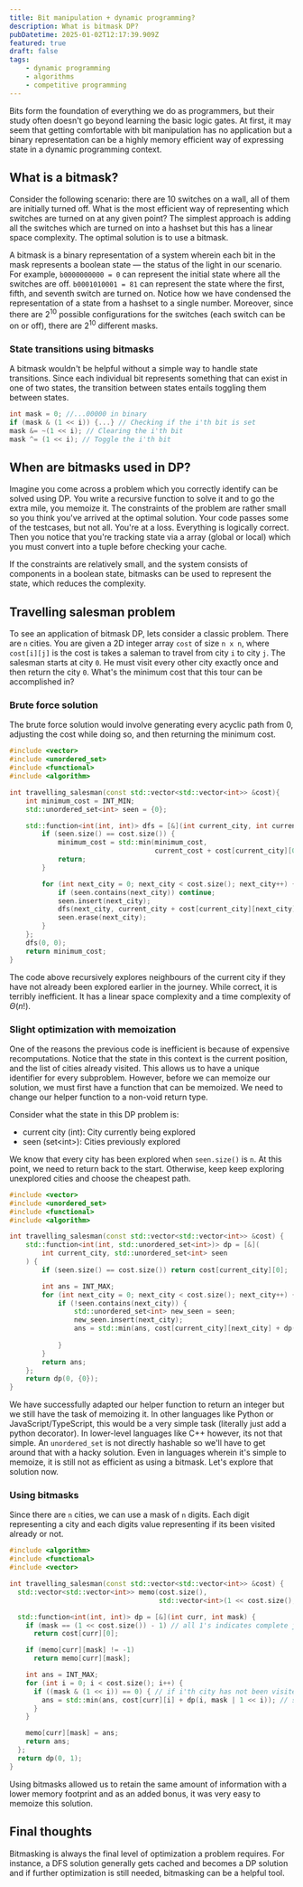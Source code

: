 ```yaml
---
title: Bit manipulation + dynamic programming?
description: What is bitmask DP?
pubDatetime: 2025-01-02T12:17:39.909Z
featured: true
draft: false
tags:
    - dynamic programming
    - algorithms
    - competitive programming
---
```

Bits form the foundation of everything we do as programmers, but their study often doesn't go beyond learning the basic logic gates. At first, it may seem that getting comfortable with bit manipulation has no application but a binary representation can be a highly memory efficient way of expressing state in a dynamic programming context.

## What is a bitmask?
Consider the following scenario: there are 10 switches on a wall, all of them are initially turned off. What is the most efficient way of representing which switches are turned on at any given point? The simplest approach is adding all the switches which are turned on into a hashset but this has a linear space complexity. The optimal solution is to use a bitmask.

A bitmask is a binary representation of a system wherein each bit in the mask represents a boolean state — the status of the light in our scenario. For example, `b0000000000 = 0` can represent the initial state where all the switches are off. `b0001010001 = 81` can represent the state where the first, fifth, and seventh switch are turned on. Notice how we have condensed the representation of a state from a hashset to a single number. Moreover, since there are $2^{10}$ possible configurations for the switches (each switch can be on or off), there are $2^{10}$ different masks.

### State transitions using bitmasks
A bitmask wouldn't be helpful without a simple way to handle state transitions. Since each individual bit represents something that can exist in one of two states, the transition between states entails toggling them between states.

```cpp
int mask = 0; //...00000 in binary
if (mask & (1 << i)) {...} // Checking if the i'th bit is set
mask &= ~(1 << i); // Clearing the i'th bit
mask ^= (1 << i); // Toggle the i'th bit
```

## When are bitmasks used in DP?

Imagine you come across a problem which you correctly identify can be solved using DP. You write a recursive function to solve it and to go the extra mile, you memoize it. The constraints of the problem are rather small so you think you've arrived at the optimal solution. Your code passes some of the testcases, but not all. You're at a loss. Everything is logically correct. Then you notice that you're tracking state via a array (global or local) which you must convert into a tuple before checking your cache. 

If the constraints are relatively small, and the system consists of components in a boolean state, bitmasks can be used to represent the state, which reduces the complexity.

## Travelling salesman problem

To see an application of bitmask DP, lets consider a classic problem. There are `n` cities. You are given a 2D integer array `cost` of size `n x n`, where `cost[i][j]` is the cost is takes a saleman to travel from city `i` to city `j`. The salesman starts at city `0`. He must visit every other city exactly once and then return the city `0`. What's the minimum cost that this tour can be accomplished in?

### Brute force solution
The brute force solution would involve generating every acyclic path from 0, adjusting the cost while doing so, and then returning the minimum cost.

```cpp
#include <vector>
#include <unordered_set>
#include <functional>
#include <algorithm>

int travelling_salesman(const std::vector<std::vector<int>> &cost){
    int minimum_cost = INT_MIN;
    std::unordered_set<int> seen = {0};

    std::function<int(int, int)> dfs = [&](int current_city, int current_cost) {
        if (seen.size() == cost.size()) {
            minimum_cost = std::min(minimum_cost, 
                                    current_cost + cost[current_city][0]);
            return;
        }

        for (int next_city = 0; next_city < cost.size(); next_city++) {
            if (seen.contains(next_city)) continue;
            seen.insert(next_city);
            dfs(next_city, current_city + cost[current_city][next_city]);
            seen.erase(next_city);
        }
    };
    dfs(0, 0);
    return minimum_cost;
}
```
The code above recursively explores neighbours of the current city if they have not already been explored earlier in the journey. While correct, it is terribly inefficient. It has a linear space complexity and a time complexity of $\Theta(n!)$.

### Slight optimization with memoization

One of the reasons the previous code is inefficient is because of expensive recomputations. Notice that the state in this context is the current position, and the list of cities already visited. This allows us to have a unique identifier for every subproblem. However, before we can memoize our solution, we must first have a function that can be memoized. We need to change our helper function to a non-void return type. 

Consider what the state in this DP problem is:
- current city (int): City currently being explored
- seen (set\<int\>): Cities previously explored

We know that every city has been explored when `seen.size()` is `n`. At this point, we need to return back to the start. Otherwise, keep keep exploring unexplored cities and choose the cheapest path.

```cpp
#include <vector>
#include <unordered_set>
#include <functional>
#include <algorithm>

int travelling_salesman(const std::vector<std::vector<int>> &cost) {
    std::function<int(int, std::unordered_set<int>)> dp = [&](
        int current_city, std::unordered_set<int> seen
    ) {
        if (seen.size() == cost.size()) return cost[current_city][0];

        int ans = INT_MAX;
        for (int next_city = 0; next_city < cost.size(); next_city++) {
            if (!seen.contains(next_city)) {
                std::unordered_set<int> new_seen = seen;
                new_seen.insert(next_city);
                ans = std::min(ans, cost[current_city][next_city] + dp(next_city,
                                                                       new_seen));
            } 
        }
        return ans;
    };
    return dp(0, {0});
}
```

We have successfully adapted our helper function to return an integer but we still have the task of memoizing it. In other languages like Python or JavaScript/TypeScript, this would be a very simple task (literally just add a python decorator). In lower-level languages like C++ however, its not that simple. An `unordered_set` is not directly hashable so we'll have to get around that with a hacky solution. Even in languages wherein it's simple to memoize, it is still not as efficient as using  a bitmask. Let's explore that solution now.

### Using bitmasks
Since there are `n` cities, we can use a mask of `n` digits. Each digit representing a city and each digits value representing if its been visited already or not.

```cpp
#include <algorithm>
#include <functional>
#include <vector>

int travelling_salesman(const std::vector<std::vector<int>> &cost) {
  std::vector<std::vector<int>> memo(cost.size(),
                                     std::vector<int>(1 << cost.size(), -1));

  std::function<int(int, int)> dp = [&](int curr, int mask) {
    if (mask == (1 << cost.size()) - 1) // all 1's indicates complete journey
      return cost[curr][0];

    if (memo[curr][mask] != -1)
      return memo[curr][mask];

    int ans = INT_MAX;
    for (int i = 0; i < cost.size(); i++) {
      if ((mask & (1 << i)) == 0) { // if i'th city has not been visited
        ans = std::min(ans, cost[curr][i] + dp(i, mask | 1 << i)); // set i'th bit
      }
    }

    memo[curr][mask] = ans;
    return ans;
  };
  return dp(0, 1);
}
```
Using bitmasks allowed us to retain the same amount of information with a lower memory footprint and as an added bonus, it was very easy to memoize this solution.

## Final thoughts
Bitmasking is always the final level of optimization a problem requires. For instance, a DFS solution generally gets cached and becomes a DP solution and if further optimization is still needed, bitmasking can be a helpful tool.
